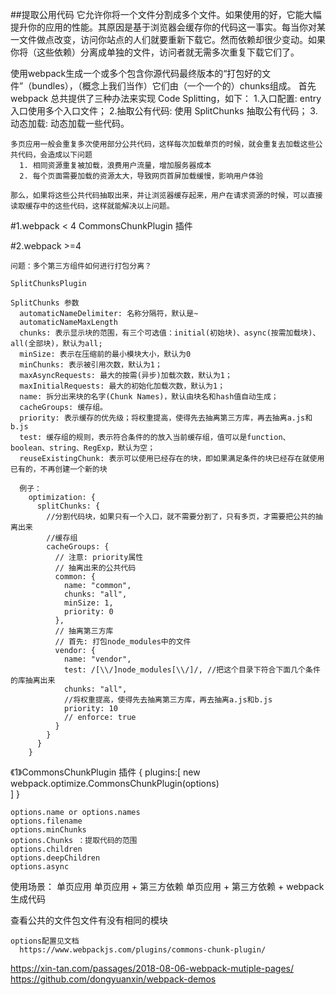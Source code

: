 ##提取公用代码
  它允许你将一个文件分割成多个文件。如果使用的好，它能大幅提升你的应用的性能。其原因是基于浏览器会缓存你的代码这一事实。每当你对某一文件做点改变，访问你站点的人们就要重新下载它。然而依赖却很少变动。如果你将（这些依赖）分离成单独的文件，访问者就无需多次重复下载它们了。

  使用webpack生成一个或多个包含你源代码最终版本的“打包好的文件”（bundles），（概念上我们当作）它们由（一个一个的）chunks组成。
  首先 webpack 总共提供了三种办法来实现 Code Splitting，如下：
    1.入口配置: entry 入口使用多个入口文件；
    2.抽取公有代码: 使用 SplitChunks 抽取公有代码；
    3.动态加载: 动态加载一些代码。

    多页应用一般会重复多次使用部分公共代码，这样每次加载单页的时候，就会重复去加载这些公共代码，会造成以下问题
      1. 相同资源重复被加载，浪费用户流量，增加服务器成本
      2. 每个页面需要加载的资源太大，导致网页首屏加载缓慢，影响用户体验

    那么，如果将这些公共代码抽取出来，并让浏览器缓存起来，用户在请求资源的时候，可以直接读取缓存中的这些代码，这样就能解决以上问题。


#1.webpack < 4 
    CommonsChunkPlugin 插件

#2.webpack >=4  

    问题：多个第三方组件如何进行打包分离？
    
    SplitChunksPlugin
    
    SplitChunks 参数
      automaticNameDelimiter: 名称分隔符，默认是~
      automaticNameMaxLength
      chunks: 表示显示块的范围，有三个可选值：initial(初始块)、async(按需加载块)、all(全部块)，默认为all;
      minSize: 表示在压缩前的最小模块大小，默认为0
      minChunks: 表示被引用次数，默认为1；
      maxAsyncRequests: 最大的按需(异步)加载次数，默认为1；
      maxInitialRequests: 最大的初始化加载次数，默认为1；
      name: 拆分出来块的名字(Chunk Names)，默认由块名和hash值自动生成；
      cacheGroups: 缓存组。
      priority: 表示缓存的优先级；将权重提高，使得先去抽离第三方库，再去抽离a.js和b.js
      test: 缓存组的规则，表示符合条件的的放入当前缓存组，值可以是function、boolean、string、RegExp，默认为空；
      reuseExistingChunk: 表示可以使用已经存在的块，即如果满足条件的块已经存在就使用已有的，不再创建一个新的块

      例子：
        optimization: {
          splitChunks: {
            //分割代码块，如果只有一个入口，就不需要分割了，只有多页，才需要把公共的抽离出来
            //缓存组
            cacheGroups: {
              // 注意: priority属性
              // 抽离出来的公共代码
              common: {
                name: "common",
                chunks: "all",
                minSize: 1,
                priority: 0
              },
              // 抽离第三方库
              // 首先: 打包node_modules中的文件
              vendor: {
                name: "vendor",
                test: /[\\/]node_modules[\\/]/, //把这个目录下符合下面几个条件的库抽离出来
                chunks: "all",
                //将权重提高，使得先去抽离第三方库，再去抽离a.js和b.js
                priority: 10
                // enforce: true
              }
            }
          }
        }


《1》CommonsChunkPlugin 插件
    {
      plugins:[
        new webpack.optimize.CommonsChunkPlugin(options)  
      ]
    }

    options.name or options.names
    options.filename
    options.minChunks
    options.Chunks ：提取代码的范围
    options.children 
    options.deepChildren 
    options.async 

  
使用场景：
  单页应用
  单页应用 + 第三方依赖
  单页应用 + 第三方依赖 + webpack生成代码



  查看公共的文件包文件有没有相同的模块



    options配置见文档
      https://www.webpackjs.com/plugins/commons-chunk-plugin/

https://xin-tan.com/passages/2018-08-06-webpack-mutiple-pages/
https://github.com/dongyuanxin/webpack-demos
